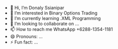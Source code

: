 - 👋 Hi, I’m Donaly Ssianipar
- 👀 I’m interested in Binary Options Trading
- 🌱 I’m currently learning .XML Programming
- 💞️ I’m looking to collaborate on ...
- 📫 How to reach me WhatsApp +6288-1354-1181
- 😄 Pronouns: ...
- ⚡ Fun fact: ...

<!---
donaldysianipar/donaldysianipar is a ✨ special ✨ repository because its `README.md` (this file) appears on your GitHub profile.
You can click the Preview link to take a look at your changes.
--->
